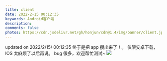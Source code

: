 ```yaml
---
title: client
date: 2022-2-15 00:12:35
keywords: Android客户端
description: 
comments: false
photos: https://cdn.jsdelivr.net/gh/honjun/cdn@1.4/img/banner/client.jpg
---
```

updated on 2022/2/15/ 00:12:35
终于是把 app 攒出来了！。
仅限安卓下载，IOS 太麻烦了以后再说。
bug 很多，欢迎帮忙测试~
![](https://cdn.jsdelivr.net/gh/LawrenceSivan/ima/下载.png)
